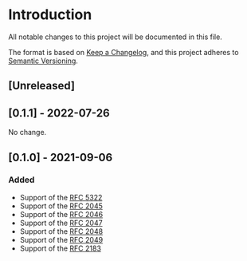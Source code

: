 # Introduction

All notable changes to this project will be documented in this file.

The format is based on [Keep a
Changelog](https://keepachangelog.com/en/1.0.0/), and this project
adheres to [Semantic Versioning](https://semver.org/spec/v2.0.0.html).

## [Unreleased]

## [0.1.1] - 2022-07-26

No change.

## [0.1.0] - 2021-09-06

### Added

- Support of the [RFC 5322](https://tools.ietf.org/html/rfc5322)
- Support of the [RFC 2045](https://tools.ietf.org/html/rfc2045)
- Support of the [RFC 2046](https://tools.ietf.org/html/rfc2046)
- Support of the [RFC 2047](https://tools.ietf.org/html/rfc2047)
- Support of the [RFC 2048](https://tools.ietf.org/html/rfc2048)
- Support of the [RFC 2049](https://tools.ietf.org/html/rfc2049)
- Support of the [RFC 2183](https://tools.ietf.org/html/rfc2183)
